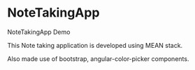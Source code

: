 # NoteTakingApp
NoteTakingApp Demo

This Note taking application is developed using MEAN stack.

Also made use of bootstrap, angular-color-picker components.

